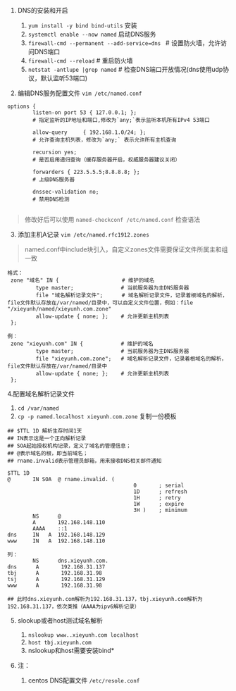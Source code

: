 1. DNS的安装和开启
	1. `yum install -y bind bind-utils` 安装
	2. `systemctl enable --now named` 启动DNS服务
	3. `firewall-cmd --permanent --add-service=dns `   # 设置防火墙，允许访问DNS端口
	4. `firewall-cmd --reload` # 重启防火墙
	5. `netstat -antlupe |grep named`    # 检查DNS端口开放情况(dns使用udp协议，默认监听53端口)


2.  编辑DNS服务配置文件 `vim /etc/named.conf`
```
options {
        listen-on port 53 { 127.0.0.1; }; 
        # 指定监听的IP地址和端口,修改为`any;`表示监听本机所有IPv4 53端口
        
        allow-query     { 192.168.1.0/24; };
	    # 允许查询主机列表，修改为`any;` 表示允许所有主机查询
	    
		recursion yes;
		# 是否启用递归查询（缓存服务器开启，权威服务器建议关闭）
		
		forwarders { 223.5.5.5;8.8.8.8; };
		# 上级DNS服务器
		
		dnssec-validation no;
		# 禁用DNS检测
		
```
> 修改好后可以使用 `named-checkconf /etc/named.conf` 检查语法


3. 添加主机A记录 `vim /etc/named.rfc1912.zones`
>named.conf中include块引入，自定义zones文件需要保证文件所属主和组一致
```
格式：
 zone "域名" IN {                    # 维护的域名
         type master;               # 当前服务器为主DNS服务器
         file "域名解析记录文件";      # 域名解析记录文件，记录着根域名的解析，file文件默认存放在/var/named/目录中，可以自定义文件位置，例如：file "/xieyunh/named/xieyunh.com.zone"
         allow-update { none; };    # 允许更新主机列表
 };

例：
 zone "xieyunh.com" IN {            # 维护的域名
         type master;               # 当前服务器为主DNS服务器
         file "xieyunh.com.zone";   # 域名解析记录文件，记录着根域名的解析，file文件默认存放在/var/named/目录中
         allow-update { none; };    # 允许更新主机列表
 };
```

4.配置域名解析记录文件
1. `cd /var/named`
2. `cp -p named.localhost xieyunh.com.zone` 复制一份模板
```
## $TTL 1D 解析生存时间1天
## IN表示这是一个正向解析记录
## SOA起始授权机构记录，定义了域名的管理信息；
## @表示域名的根，即当前域名；
## rname.invalid表示管理员邮箱，用来接收DNS相关邮件通知

$TTL 1D
@       IN SOA  @ rname.invalid. (
                                        0       ; serial
                                        1D      ; refresh
                                        1H      ; retry
                                        1W      ; expire
                                        3H )    ; minimum
        NS      @
        A       192.168.148.110
        AAAA    ::1
dns     IN   A  192.168.148.129
www     IN   A  192.168.148.110

列：
		NS      dns.xieyunh.com.
dns      A       192.168.31.137
tbj      A       192.168.31.98
tsj      A       192.168.31.129
www      A       192.168.31.98

## 此时dns.xieyunh.com解析为192.168.31.137，tbj.xieyunh.com解析为192.168.31.137，依次类推（AAAA为ipv6解析记录）
```

5. slookup或者host测试域名解析
	1. `nslookup www..xieyunh.com localhost` 
	2. `host tbj.xieyunh.com` 
	3. nslookup和host需要安装bind*

6. 注：
	1. centos DNS配置文件 `/etc/resole.conf`

